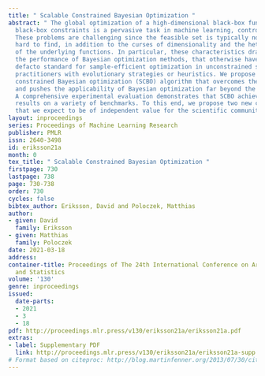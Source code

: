 ```yaml
---
title: " Scalable Constrained Bayesian Optimization "
abstract: " The global optimization of a high-dimensional black-box function under
  black-box constraints is a pervasive task in machine learning, control, and engineering.
  These problems are challenging since the feasible set is typically non-convex and
  hard to find, in addition to the curses of dimensionality and the heterogeneity
  of the underlying functions. In particular, these characteristics dramatically impact
  the performance of Bayesian optimization methods, that otherwise have become the
  defacto standard for sample-efficient optimization in unconstrained settings, leaving
  practitioners with evolutionary strategies or heuristics. We propose the scalable
  constrained Bayesian optimization (SCBO) algorithm that overcomes the above challenges
  and pushes the applicability of Bayesian optimization far beyond the state-of-the-art.
  A comprehensive experimental evaluation demonstrates that SCBO achieves excellent
  results on a variety of benchmarks. To this end, we propose two new control problems
  that we expect to be of independent value for the scientific community. "
layout: inproceedings
series: Proceedings of Machine Learning Research
publisher: PMLR
issn: 2640-3498
id: eriksson21a
month: 0
tex_title: " Scalable Constrained Bayesian Optimization "
firstpage: 730
lastpage: 738
page: 730-738
order: 730
cycles: false
bibtex_author: Eriksson, David and Poloczek, Matthias
author:
- given: David
  family: Eriksson
- given: Matthias
  family: Poloczek
date: 2021-03-18
address: 
container-title: Proceedings of The 24th International Conference on Artificial Intelligence
  and Statistics
volume: '130'
genre: inproceedings
issued:
  date-parts:
  - 2021
  - 3
  - 18
pdf: http://proceedings.mlr.press/v130/eriksson21a/eriksson21a.pdf
extras:
- label: Supplementary PDF
  link: http://proceedings.mlr.press/v130/eriksson21a/eriksson21a-supp.pdf
# Format based on citeproc: http://blog.martinfenner.org/2013/07/30/citeproc-yaml-for-bibliographies/
---
```

